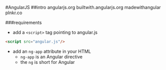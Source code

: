 #AngularJS
##intro
angularjs.org
builtwith.angularjs.org
madewithangular
plnkr.co

###requirements
- add a `<script>` tag pointing to angular.js
```html
<script src="angular.js"/>
```
- add an `ng-app` attribute in your HTML
    * `ng-app` is an Angular directive
    * the `ng` is short for Angular


